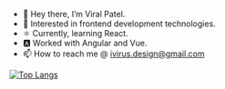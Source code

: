 - 👋 Hey there, I’m Viral Patel.
- 👀 Interested in frontend development technologies.
- ⚛️ Currently, learning React.
- 🅰️ Worked with Angular and Vue. 
- 📫 How to reach me @ ivirus.design@gmail.com

<!---
meviru/meviru is a ✨ special ✨ repository because its `README.md` (this file) appears on your GitHub profile.
You can click the Preview link to take a look at your changes.
--->


[![Top Langs](https://github-readme-stats.vercel.app/api/top-langs/?username=meviru&theme=radical)](https://github.com/anuraghazra/github-readme-stats)

